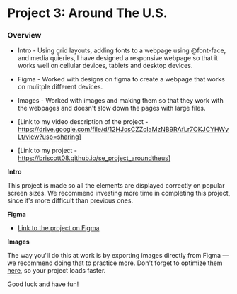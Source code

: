 # Project 3: Around The U.S.

### Overview

- Intro - Using grid layouts, adding fonts to a webpage using @font-face, and media quieries, I have designed a responsive webpage so that it works well on cellular devices, tablets and desktop devices.
- Figma - Worked with designs on figma to create a webpage that works on mulitple different devices.
- Images - Worked with images and making them so that they work with the webpages and doesn't slow down the pages with large files.

- [Link to my video description of the project - https://drive.google.com/file/d/12HJosCZZcIaMzNB9RAfLr7OKJCYHWyLt/view?usp=sharing]
- [Link to my project - https://briscott08.github.io/se_project_aroundtheus]

**Intro**

This project is made so all the elements are displayed correctly on popular screen sizes. We recommend investing more time in completing this project, since it's more difficult than previous ones.

**Figma**

- [Link to the project on Figma](https://www.figma.com/file/ii4xxsJ0ghevUOcssTlHZv/Sprint-3%3A-Around-the-US?node-id=0%3A1)

**Images**

The way you'll do this at work is by exporting images directly from Figma — we recommend doing that to practice more. Don't forget to optimize them [here](https://tinypng.com/), so your project loads faster.

Good luck and have fun!
